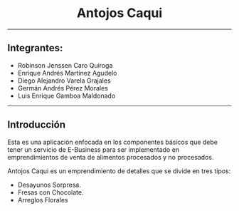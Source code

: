 <div align="center">
	<h1><strong>Antojos Caqui</strong></h1>
</div>

---
## Integrantes:
* Robinson Jenssen Caro Quiroga
* Enrique Andrés Martínez Agudelo
* Diego Alejandro Varela Grajales
* Germán Andrés Pérez Morales
* Luis Enrique Gamboa Maldonado


</div>

---

## Introducción

Esta es una aplicación enfocada en los componentes básicos que debe tener un servicio de E-Business para ser implementado en emprendimientos de venta de alimentos procesados y no procesados.

Antojos Caqui es un emprendimiento de detalles que se divide en tres tipos:
* Desayunos Sorpresa.
* Fresas con Chocolate.
* Arreglos Florales

